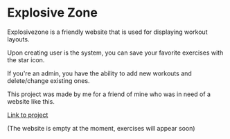 # Explosive Zone

Explosivezone is a friendly website that is used for displaying workout layouts.

Upon creating user is the system, you can save your favorite exercises with the star icon.

If you're an admin, you have the ability to add new workouts and delete/change existing ones.

This project was made by me for a friend of mine who was in need of a website like this.

[Link to project](https://explosivezone.herokuapp.com/)

(The website is empty at the moment, exercises will appear soon)
